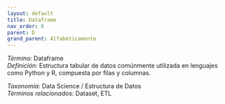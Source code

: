 ```yaml
---
layout: default
title: Dataframe
nav_order: 6
parent: D
grand_parent: Alfabéticamente
---
```


*Término:* Dataframe  
*Definición:* Estructura tabular de datos comúnmente utilizada en lenguajes como Python y R, compuesta por filas y columnas.

*Taxonomía:* Data Science / Estructura de Datos  
*Términos relacionados:* Dataset, ETL
